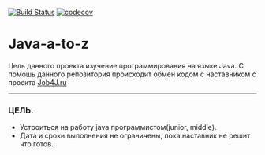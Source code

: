 [![Build Status](https://travis-ci.org/RomanRusanov/Java-a-to-z.svg?branch=master)](https://travis-ci.org/RomanRusanov/Java-a-to-z)
[![codecov](https://codecov.io/gh/RomanRusanov/Java-a-to-z/branch/master/graph/badge.svg)](https://codecov.io/gh/RomanRusanov/Java-a-to-z)
# Java-a-to-z 
Цель данного проекта изучение программирования на языке Java.
С помошь данного репозитория происходит обмен кодом с наставником с проекта [Job4J.ru](http://job4j.ru/)
***
### ЦЕЛЬ.
* Устроиться на работу java программистом(junior, middle).
* Дата и сроки выполнения не ограничены, пока наставник не решит что готов.